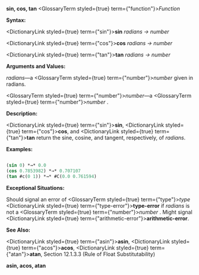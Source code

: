 **sin, cos, tan** <GlossaryTerm styled={true} term={"function"}><i>Function</i></GlossaryTerm> 



**Syntax:** 



<DictionaryLink styled={true} term={"sin"}><b>sin</b></DictionaryLink> *radians → number* 



<DictionaryLink styled={true} term={"cos"}><b>cos</b></DictionaryLink> *radians → number* 



<DictionaryLink styled={true} term={"tan"}><b>tan</b></DictionaryLink> *radians → number* 



**Arguments and Values:** 



*radians*—a <GlossaryTerm styled={true} term={"number"}><i>number</i></GlossaryTerm> given in radians. 



<GlossaryTerm styled={true} term={"number"}><i>number</i></GlossaryTerm>—a <GlossaryTerm styled={true} term={"number"}><i>number</i></GlossaryTerm> . 



**Description:** 



<DictionaryLink styled={true} term={"sin"}><b>sin</b></DictionaryLink>, <DictionaryLink styled={true} term={"cos"}><b>cos</b></DictionaryLink>, and <DictionaryLink styled={true} term={"tan"}><b>tan</b></DictionaryLink> return the sine, cosine, and tangent, respectively, of *radians*. 



**Examples:**
```lisp

(sin 0) *→* 0.0 
(cos 0.7853982) *→* 0.707107 
(tan #c(0 1)) *→* #C(0.0 0.761594) 

```
**Exceptional Situations:** 



Should signal an error of <GlossaryTerm styled={true} term={"type"}><i>type</i></GlossaryTerm> <DictionaryLink styled={true} term={"type-error"}><b>type-error</b></DictionaryLink> if *radians* is not a <GlossaryTerm styled={true} term={"number"}><i>number</i></GlossaryTerm> . Might signal <DictionaryLink styled={true} term={"arithmetic-error"}><b>arithmetic-error</b></DictionaryLink>. 



**See Also:** 



<DictionaryLink styled={true} term={"asin"}><b>asin</b></DictionaryLink>, <DictionaryLink styled={true} term={"acos"}><b>acos</b></DictionaryLink>, <DictionaryLink styled={true} term={"atan"}><b>atan</b></DictionaryLink>, Section 12.1.3.3 (Rule of Float Substitutability) 







 



 



**asin, acos, atan** 



